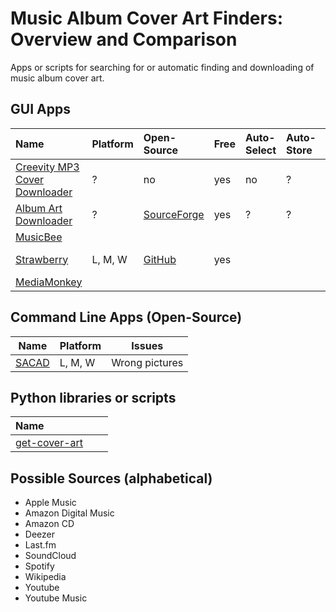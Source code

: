 # Music Album Cover Art Finders: Overview and Comparison
Apps or scripts for searching for or automatic finding and downloading of music album cover art.
## GUI Apps
| Name | Platform | Open-Source | Free | Auto-Select | Auto-Store | Bulk | Remarks |
| :--- | :-- | :-- | :-- | :-- | :-- | :-- | :-- |
| [Creevity MP3 Cover Downloader](https://www.creevity.com/mp3coverdownloader/) | ? | no | yes | no | ? | no | |
| [Album Art Downloader](https://sourceforge.net/projects/album-art/) | ? | [SourceForge](https://sourceforge.net/projects/album-art/)  | yes | ? | ? | ? | Custom sources |
| [MusicBee](https://getmusicbee.com/) |
| [Strawberry](https://www.strawberrymusicplayer.org/) | L, M, W | [GitHub](https://github.com/strawberrymusicplayer/strawberry) | yes | ||| Music player |
| [MediaMonkey](https://www.mediamonkey.com/) |

## Command Line Apps (Open-Source)
| Name | Platform | Issues |
| ---- | ---- | --- |
| [SACAD](https://github.com/desbma/sacad) | L, M, W | Wrong pictures |
## Python libraries or scripts
| Name | | |
| :-- |:-- |:-- |
|[get-cover-art](https://pypi.org/project/get-cover-art/)||

## Possible Sources (alphabetical)
- Apple Music
- Amazon Digital Music
- Amazon CD
- Deezer
- Last.fm
- SoundCloud
- Spotify
- Wikipedia
- Youtube
- Youtube Music

